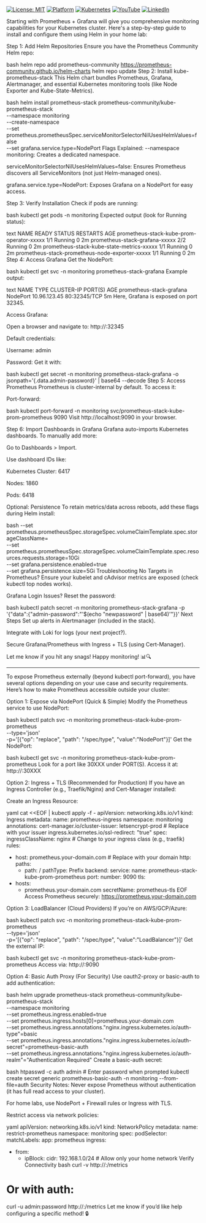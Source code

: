 [![License: MIT](https://img.shields.io/badge/License-MIT-blue.svg)](LICENSE)
[![Platform](https://img.shields.io/badge/platform-Ubuntu%2022.04%2B-lightgrey)](#)
[![Kubernetes](https://img.shields.io/badge/Kubernetes-MicroK8s%20%7C%20kubeadm-blue)](#)
[![YouTube](https://img.shields.io/badge/YouTube-TechShorts-red)](https://www.youtube.com/@adaribain)
[![LinkedIn](https://img.shields.io/badge/LinkedIn-Adari%20Bain-blue)](https://www.linkedin.com/in/adari-bain-298924152/)
 
 Starting with Prometheus + Grafana will give you comprehensive monitoring capabilities for your Kubernetes cluster. Here's a step-by-step guide to install and configure them using Helm in your home lab:

Step 1: Add Helm Repositories
Ensure you have the Prometheus Community Helm repo:

bash
helm repo add prometheus-community https://prometheus-community.github.io/helm-charts
helm repo update
Step 2: Install kube-prometheus-stack
This Helm chart bundles Prometheus, Grafana, Alertmanager, and essential Kubernetes monitoring tools (like Node Exporter and Kube-State-Metrics).

bash
helm install prometheus-stack prometheus-community/kube-prometheus-stack \
  --namespace monitoring \
  --create-namespace \
  --set prometheus.prometheusSpec.serviceMonitorSelectorNilUsesHelmValues=false \
  --set grafana.service.type=NodePort
Flags Explained:
--namespace monitoring: Creates a dedicated namespace.

serviceMonitorSelectorNilUsesHelmValues=false: Ensures Prometheus discovers all ServiceMonitors (not just Helm-managed ones).

grafana.service.type=NodePort: Exposes Grafana on a NodePort for easy access.

Step 3: Verify Installation
Check if pods are running:

bash
kubectl get pods -n monitoring
Expected output (look for Running status):

text
NAME                                                     READY   STATUS    RESTARTS   AGE
prometheus-stack-kube-prom-operator-xxxxx                1/1     Running   0          2m
prometheus-stack-grafana-xxxxx                           2/2     Running   0          2m
prometheus-stack-kube-state-metrics-xxxxx               1/1     Running   0          2m
prometheus-stack-prometheus-node-exporter-xxxxx         1/1     Running   0          2m
Step 4: Access Grafana
Get the NodePort:

bash
kubectl get svc -n monitoring prometheus-stack-grafana
Example output:

text
NAME                         TYPE       CLUSTER-IP     PORT(S)        AGE
prometheus-stack-grafana     NodePort   10.96.123.45  80:32345/TCP   5m
Here, Grafana is exposed on port 32345.

Access Grafana:

Open a browser and navigate to: http://<your-worker-node-ip>:32345

Default credentials:

Username: admin

Password: Get it with:

bash
kubectl get secret -n monitoring prometheus-stack-grafana -o jsonpath='{.data.admin-password}' | base64 --decode
Step 5: Access Prometheus
Prometheus is cluster-internal by default. To access it:

Port-forward:

bash
kubectl port-forward -n monitoring svc/prometheus-stack-kube-prom-prometheus 9090
Visit http://localhost:9090 in your browser.

Step 6: Import Dashboards in Grafana
Grafana auto-imports Kubernetes dashboards. To manually add more:

Go to Dashboards > Import.

Use dashboard IDs like:

Kubernetes Cluster: 6417

Nodes: 1860

Pods: 6418

Optional: Persistence
To retain metrics/data across reboots, add these flags during Helm install:

bash
--set prometheus.prometheusSpec.storageSpec.volumeClaimTemplate.spec.storageClassName=<your-storage-class> \
--set prometheus.prometheusSpec.storageSpec.volumeClaimTemplate.spec.resources.requests.storage=10Gi \
--set grafana.persistence.enabled=true \
--set grafana.persistence.size=5Gi
Troubleshooting
No Targets in Prometheus?
Ensure your kubelet and cAdvisor metrics are exposed (check kubectl top nodes works).

Grafana Login Issues?
Reset the password:

bash
kubectl patch secret -n monitoring prometheus-stack-grafana -p '{"data":{"admin-password":"'$(echo "newpassword" | base64)'"}}'
Next Steps
Set up alerts in Alertmanager (included in the stack).

Integrate with Loki for logs (your next project?).

Secure Grafana/Prometheus with Ingress + TLS (using Cert-Manager).

Let me know if you hit any snags! Happy monitoring! 📊🔍

---

To expose Prometheus externally (beyond kubectl port-forward), you have several options depending on your use case and security requirements. Here’s how to make Prometheus accessible outside your cluster:

Option 1: Expose via NodePort (Quick & Simple)
Modify the Prometheus service to use NodePort:

bash
kubectl patch svc -n monitoring prometheus-stack-kube-prom-prometheus \
  --type='json' \
  -p='[{"op": "replace", "path": "/spec/type", "value":"NodePort"}]'
Get the NodePort:

bash
kubectl get svc -n monitoring prometheus-stack-kube-prom-prometheus
Look for a port like 30XXX under PORT(S). Access it at:
http://<your-worker-node-ip>:30XXX

Option 2: Ingress + TLS (Recommended for Production)
If you have an Ingress Controller (e.g., Traefik/Nginx) and Cert-Manager installed:

Create an Ingress Resource:

yaml
cat <<EOF | kubectl apply -f -
apiVersion: networking.k8s.io/v1
kind: Ingress
metadata:
  name: prometheus-ingress
  namespace: monitoring
  annotations:
    cert-manager.io/cluster-issuer: letsencrypt-prod  # Replace with your issuer
    ingress.kubernetes.io/ssl-redirect: "true"
spec:
  ingressClassName: nginx  # Change to your ingress class (e.g., traefik)
  rules:
  - host: prometheus.your-domain.com  # Replace with your domain
    http:
      paths:
      - path: /
        pathType: Prefix
        backend:
          service:
            name: prometheus-stack-kube-prom-prometheus
            port:
              number: 9090
  tls:
  - hosts:
    - prometheus.your-domain.com
    secretName: prometheus-tls
EOF
Access Prometheus securely:
https://prometheus.your-domain.com

Option 3: LoadBalancer (Cloud Providers)
If you’re on AWS/GCP/Azure:

bash
kubectl patch svc -n monitoring prometheus-stack-kube-prom-prometheus \
  --type='json' \
  -p='[{"op": "replace", "path": "/spec/type", "value":"LoadBalancer"}]'
Get the external IP:

bash
kubectl get svc -n monitoring prometheus-stack-kube-prom-prometheus
Access via: http://<EXTERNAL-IP>:9090

Option 4: Basic Auth Proxy (For Security)
Use oauth2-proxy or basic-auth to add authentication:

bash
helm upgrade prometheus-stack prometheus-community/kube-prometheus-stack \
  --namespace monitoring \
  --set prometheus.ingress.enabled=true \
  --set prometheus.ingress.hosts[0]=prometheus.your-domain.com \
  --set prometheus.ingress.annotations."nginx\.ingress\.kubernetes\.io/auth-type"=basic \
  --set prometheus.ingress.annotations."nginx\.ingress\.kubernetes\.io/auth-secret"=prometheus-basic-auth \
  --set prometheus.ingress.annotations."nginx\.ingress\.kubernetes\.io/auth-realm"="Authentication Required"
Create a basic-auth secret:

bash
htpasswd -c auth admin  # Enter password when prompted
kubectl create secret generic prometheus-basic-auth -n monitoring --from-file=auth
Security Notes:
Never expose Prometheus without authentication (it has full read access to your cluster).

For home labs, use NodePort + Firewall rules or Ingress with TLS.

Restrict access via network policies:

yaml
apiVersion: networking.k8s.io/v1
kind: NetworkPolicy
metadata:
  name: restrict-prometheus
  namespace: monitoring
spec:
  podSelector:
    matchLabels:
      app: prometheus
  ingress:
  - from:
    - ipBlock:
        cidr: 192.168.1.0/24  # Allow only your home network
Verify Connectivity
bash
curl -v http://<your-node-ip>:<NodePort>/metrics
# Or with auth:
curl -u admin:password http://<your-node-ip>:<NodePort>/metrics
Let me know if you’d like help configuring a specific method! 🔒
